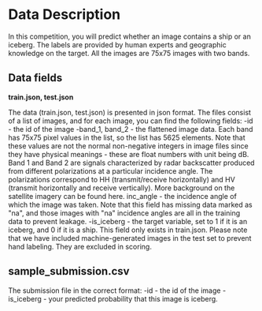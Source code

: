 # Data Description

In this competition, you will predict whether an image contains a ship or an iceberg. The labels are provided by human experts and geographic knowledge on the target. All the images are 75x75 images with two bands.

## Data fields
**train.json, test.json**

The data (train.json, test.json) is presented in json format. The files consist of a list of images, and for each image, you can find the following fields:
-id - the id of the image
-band_1, band_2 - the flattened image data. Each band has 75x75 pixel values in the list, so the list has 5625 elements. Note that these values are not the normal non-negative integers in image files since they have physical meanings - these are float numbers with unit being dB. Band 1 and Band 2 are signals characterized by radar backscatter produced from different polarizations at a particular incidence angle. The polarizations correspond to HH (transmit/receive horizontally) and HV (transmit horizontally and receive vertically). More background on the satellite imagery can be found here.
inc_angle - the incidence angle of which the image was taken. Note that this field has missing data marked as "na", and those images with "na" incidence angles are all in the training data to prevent leakage.
-is_iceberg - the target variable, set to 1 if it is an iceberg, and 0 if it is a ship. This field only exists in train.json.
Please note that we have included machine-generated images in the test set to prevent hand labeling. They are excluded in scoring.

## sample_submission.csv

The submission file in the correct format:
-id - the id of the image
-is_iceberg - your predicted probability that this image is iceberg.